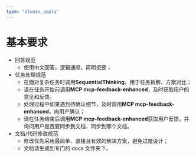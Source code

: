 ```yaml
---
type: "always_apply"
---
```


# 基本要求
- 回答规范
    - 使用中文回答，逻辑通顺，简明扼要；
- 任务处理规范
    - 在面对复杂任务时调用**SequentialThinking**，用于任务拆解、方案对比；
    - 请在任务开始前调用**MCP mcp-feedback-enhanced**，及时获取用户的意见和反馈。
    - 处理过程中如果遇到待确认细节，及时调用**MCP mcp-feedback-enhanced**，向用户确认；
    - 请在任务结束后调用**MCP mcp-feedback-enhanced**获取用户反馈，并询问用户是否要同步到文档，同步到哪个文档。
- 文档/代码修改规范
    - 修改优先采用最简单、直接且有效的解决方案，避免过度设计；
    - 文档请生成到专门的 docs 文件夹下。